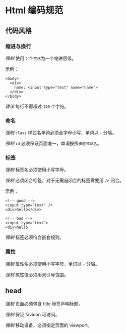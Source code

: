# Html 编码规范

## 代码风格

### 缩进与换行
*强制* 使用 `2` 个`空格`为一个缩进层级。

示例：

```
<body>
  <div>
    name: <input type="text" name="name">
  </div>
</body>
```

*建议* 每行不得超过 `140` 个字符。

### 命名
*强制* `class` 样式名单词必须全字母小写，单词以 `-` 分隔。

*强制* `id` 必须保证页面唯一，单词按照`骆驼式命名`。

### 标签
*强制* 标签名必须使用小写字母。

*强制* 必须闭合标签，对于无需自闭合的标签需要用 `/>` 闭合。

示例：
```
<!-- good -->
<input type="text" />
<div>hello</div>

<!-- bad -->
<input type="text">
<div>hello
```

*强制* 标签必须符合嵌套规则。

### 属性
*强制* 属性名必须使用小写字母，单词以 `-` 分隔。

*强制* 属性值必须用双引号包围。

## head
*强制* 页面必须包含 title 标签声明标题。

*强制* 保证 favicon 可访问。

*强制* 移动设备，必须指定页面的 viewport。
